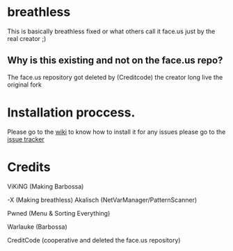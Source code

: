 # breathless
This is basically breathless fixed or what others call it face.us just by the real creator ;)

## Why is this existing and not on the face.us repo?
The face.us repository got deleted by (Creditcode) the creator long live the original fork
# Installation proccess.

Please go to the [wiki](https://github.com/iraizo/breathless-fork/wiki) to know how to install it for any issues please go to the [issue tracker](https://github.com/iraizo/breathless-fork/issues)


# Credits 

ViKiNG (Making Barbossa)

-X (Making breathless)
Akalisch (NetVarManager/PatternScanner)

Pwned (Menu & Sorting Everything)

Warlauke (Barbossa)

CreditCode (cooperative and deleted the face.us repository) 
